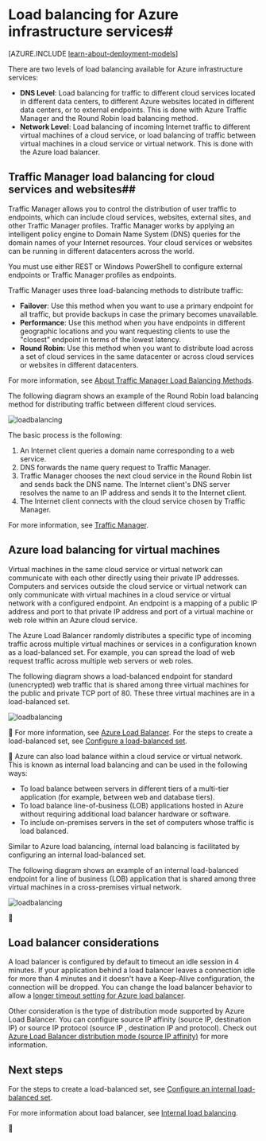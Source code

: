 <properties
	pageTitle="Load balancing for infrastructure services | Azure"
	description="Describes the two different types of load balancing supported by Azure: Load balancer for cloud services and Azure Traffic Manager for client traffic."
	services="virtual-machines"
	documentationCenter=""
	authors="joaoma"
	manager="carmonm"
	editor=""/>

<tags
	ms.service="virtual-machines"
	ms.date="02/02/2016"
	wacn.date=""/>


# Load balancing for Azure infrastructure services#

[AZURE.INCLUDE [learn-about-deployment-models](../includes/learn-about-deployment-models-both-include.md)]

There are two levels of load balancing available for Azure infrastructure services:

- **DNS Level**:  Load balancing for traffic to different cloud services located in different data centers, to different Azure websites located in different data centers, or to external endpoints. This is done with Azure Traffic Manager and the Round Robin load balancing method.
- **Network Level**:  Load balancing of incoming Internet traffic to different virtual machines of a cloud service, or load balancing of traffic between virtual machines in a cloud service or virtual network. This is done with the Azure load balancer.

## Traffic Manager load balancing for cloud services and websites##

Traffic Manager allows you to control the distribution of user traffic to endpoints, which can include cloud services, websites, external sites, and other Traffic Manager profiles. Traffic Manager works by applying an intelligent policy engine to Domain Name System (DNS) queries for the domain names of your Internet resources. Your cloud services or websites can be running in different datacenters across the world.

You must use either REST or Windows PowerShell to configure external endpoints or Traffic Manager profiles as endpoints.

Traffic Manager uses three load-balancing methods to distribute traffic:

- **Failover**:  Use this method when you want to use a primary endpoint for all traffic, but provide backups in case the primary becomes unavailable.
- **Performance**:  Use this method when you have endpoints in different geographic locations and you want requesting clients to use the "closest" endpoint in terms of the lowest latency.
- **Round Robin:**  Use this method when you want to distribute load across a set of cloud services in the same datacenter or across cloud services or websites in different datacenters.

For more information, see [About Traffic Manager Load Balancing Methods](/documentation/articles/traffic-manager-load-balancing-methods).

The following diagram shows an example of the Round Robin load balancing method for distributing traffic between different cloud services.

![loadbalancing](./media/virtual-machines-load-balance/TMSummary.png)

The basic process is the following:

1.	An Internet client queries a domain name corresponding to a web service.
2.	DNS forwards the name query request to Traffic Manager.
3.	Traffic Manager chooses the next cloud service in the Round Robin list and sends back the DNS name. The Internet client's DNS server resolves the name to an IP address and sends it to the Internet client.
4.	The Internet client connects with the cloud service chosen by Traffic Manager.

For more information, see [Traffic Manager](/documentation/articles/traffic-manager-overview).

## Azure load balancing for virtual machines ##

Virtual machines in the same cloud service or virtual network can communicate with each other directly using their private IP addresses. Computers and services outside the cloud service or virtual network can only communicate with virtual machines in a cloud service or virtual network with a configured endpoint. An endpoint is a mapping of a public IP address and port to that private IP address and port of a virtual machine or web role within an Azure cloud service.

The Azure Load Balancer randomly distributes a specific type of incoming traffic across multiple virtual machines or services in a configuration known as a load-balanced set. For example, you can spread the load of web request traffic across multiple web servers or web roles.

The following diagram shows a load-balanced endpoint for standard (unencrypted) web traffic that is shared among three virtual machines for the public and private TCP port of 80. These three virtual machines are in a load-balanced set.

![loadbalancing](./media/virtual-machines-load-balance/LoadBalancing.png)


For more information, see [Azure Load Balancer](/documentation/articles/load-balancer-overview). For the steps to create a load-balanced set, see [Configure a load-balanced set](/documentation/articles/load-balancer-internet-getstarted).


Azure can also load balance within a cloud service or virtual network. This is known as internal load balancing and can be used in the following ways:

- To load balance between servers in different tiers of a multi-tier application (for example, between web and database tiers).
- To load balance line-of-business (LOB) applications hosted in Azure without requiring additional load balancer hardware or software.
- To include on-premises servers in the set of computers whose traffic is load balanced.

Similar to Azure load balancing, internal load balancing is facilitated by configuring an internal load-balanced set.

The following diagram shows an example of an internal load-balanced endpoint for a line of business (LOB) application that is shared among three virtual machines in a cross-premises virtual network.

![loadbalancing](./media/virtual-machines-load-balance/LOBServers.png)


## Load balancer considerations

A load balancer is configured by default to timeout an idle session in 4 minutes. If your application behind a load balancer leaves a connection idle for more than 4 minutes and it doesn't have a Keep-Alive configuration, the connection will be dropped. You can change the load balancer behavior to allow a [longer timeout setting for Azure load balancer](/documentation/articles/load-balancer-tcp-idle-timeout).

Other consideration is the type of distribution mode supported by Azure Load Balancer. You can configure source IP affinity (source IP, destination IP) or source IP protocol (source IP , destination IP and protocol). Check out [Azure Load Balancer distribution mode (source IP affinity)](/documentation/articles/load-balancer-distribution-mode) for more information.


## Next steps

For the steps to create a load-balanced set, see [Configure an internal load-balanced set](/documentation/articles/load-balancer-internal-getstarted).

For more information about load balancer, see [Internal load balancing](/documentation/articles/load-balancer-internal-overview).



